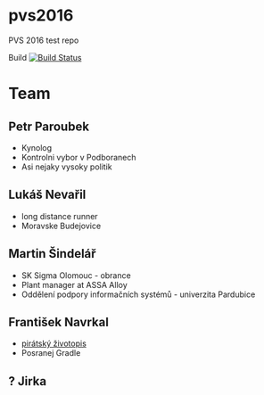 # pvs2016
PVS 2016 test repo

Build [![Build Status](https://travis-ci.org/jandoubek/pvs2016.png)](https://travis-ci.org/jandoubek/pvs2016)

# Team

## Petr Paroubek
* Kynolog
* Kontrolni vybor v Podboranech
* Asi nejaky vysoky politik

## Lukáš Nevařil
* long distance runner
* Moravske Budejovice

## Martin Šindelář
* SK Sigma Olomouc - obrance
* Plant manager at ASSA Alloy
* Oddělení podpory informačních systémů - univerzita Pardubice

## František Navrkal
* [pirátský životopis](https://pirati.cz/lide/frantisek_navrkal)
* Posranej Gradle

## ? Jirka
